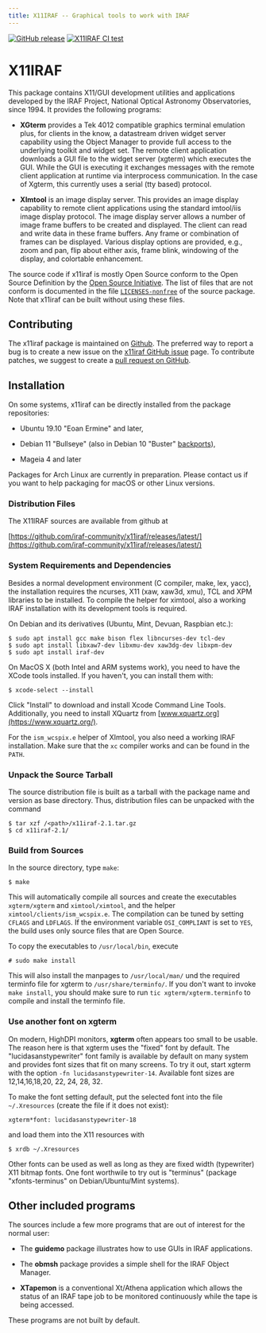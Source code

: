 ```yaml
---
title: X11IRAF -- Graphical tools to work with IRAF
---
```


[![GitHub release](https://img.shields.io/github/release/iraf-community/x11iraf.svg)](https://github.com/iraf-community/x11iraf/releases/latest)
[![X11IRAF CI test](https://github.com/iraf-community/x11iraf/workflows/X11IRAF%20CI%20test/badge.svg)](https://github.com/iraf-community/x11iraf/actions?query=workflow%3A%22X11IRAF+CI+test%22)

# X11IRAF

This package contains X11/GUI development utilities and applications developed
by the IRAF Project, National Optical Astronomy Observatories, since 1994. It
provides the following programs:

 * **XGterm** provides a Tek 4012 compatible graphics terminal emulation plus,
   for clients in the know, a datastream driven widget server capability using
   the Object Manager to provide full access to the underlying toolkit and
   widget set.  The remote client application downloads a GUI file to the
   widget server (xgterm) which executes the GUI.  While the GUI is executing
   it exchanges messages with the remote client application at runtime via
   interprocess communication.  In the case of Xgterm, this currently uses a
   serial (tty based) protocol.

 * **XImtool** is an image display server.  This provides an image display
   capability to remote client applications using the standard imtool/iis
   image display protocol.  The image display server allows a number of image
   frame buffers to be created and displayed.  The client can read and write
   data in these frame buffers.  Any frame or combination of frames can be
   displayed.  Various display options are provided, e.g., zoom and pan, flip
   about either axis, frame blink, windowing of the display, and colortable
   enhancement.

The source code if x11iraf is mostly Open Source conform to the Open Source
Definition by the [Open Source Initiative](https://opensource.org/osd). 
The list of files that are not conform is documented in the file
[`LICENSES-nonfree`](https://github.com/iraf-community/x11iraf/blob/main/LICENSES-nonfree)
of the source package. Note that x11iraf can be built without using these
files.


## Contributing

The x11iraf package is maintained on
[Github](https://github.com/iraf-community/x11iraf). The preferred way
to report a bug is to create a new issue on the [x11iraf GitHub
issue](https://github.com/iraf-community/x11iraf/issues) page.  To
contribute patches, we suggest to create a [pull request on
GitHub](https://github.com/iraf-community/x11iraf/pulls).


## Installation

On some systems, x11iraf can be directly installed from the package
repositories:

 * Ubuntu 19.10 "Eoan Ermine" and later,

 * Debian 11 "Bullseye" (also in Debian 10 "Buster"
   [backports](https://backports.debian.org/)),

 * Mageia 4 and later

Packages for Arch Linux are currently in preparation. Please contact us if
you want to help packaging for macOS or other Linux versions.


### Distribution Files

The X11IRAF sources are available from github at

[https://github.com/iraf-community/x11iraf/releases/latest/](https://github.com/iraf-community/x11iraf/releases/latest/)


### System Requirements and Dependencies

Besides a normal development environment (C compiler, make, lex, yacc), the
installation requires the ncurses, X11 (xaw, xaw3d, xmu), TCL and XPM
libraries to be installed. To compile the helper for ximtool, also a working
IRAF installation with its development tools is required.

On Debian and its derivatives (Ubuntu, Mint, Devuan, Raspbian etc.):

    $ sudo apt install gcc make bison flex libncurses-dev tcl-dev
    $ sudo apt install libxaw7-dev libxmu-dev xaw3dg-dev libxpm-dev
    $ sudo apt install iraf-dev

On MacOS X (both Intel and ARM systems work), you need to have the
XCode tools installed. If you haven't, you can install them with:

    $ xcode-select --install

Click "Install" to download and install Xcode Command Line
Tools. Additionally, you need to install XQuartz from
[www.xquartz.org](https://www.xquartz.org/).

For the `ism_wcspix.e` helper of XImtool, you also need a working IRAF
installation. Make sure that the `xc` compiler works and can be found in the
`PATH`.


### Unpack the Source Tarball

The source distribution file is built as a tarball with the package
name and version as base directory. Thus, distribution files can be
unpacked with the command

    $ tar xzf /<path>/x11iraf-2.1.tar.gz
    $ cd x11iraf-2.1/


### Build from Sources

In the source directory, type `make`:

    $ make

This will automatically compile all sources and create the executables
`xgterm/xgterm` and `ximtool/ximtool`, and the helper
`ximtool/clients/ism_wcspix.e`. The compilation can be tuned by
setting `CFLAGS` and `LDFLAGS`. If the environment variable
`OSI_COMPLIANT` is set to `YES`, the build uses only source files that
are Open Source.

To copy the executables to `/usr/local/bin`, execute 

    # sudo make install

This will also install the manpages to `/usr/local/man/` und the
required terminfo file for xgterm to `/usr/share/terminfo/`. If you
don't want to invoke `make install`, you should make sure to run
`tic xgterm/xgterm.terminfo` to compile and install the terminfo file.


### Use another font on xgterm

On modern, HighDPI monitors, **xgterm** often appears too small to be
usable. The reason here is that xgterm uses the "fixed" font by
default. The "lucidasanstypewriter" font family is available by
default on many system and provides font sizes that fit on many
screens. To try it out, start xgterm with the option `-fn
lucidasanstypewriter-14`. Available font sizes are 12,14,16,18,20, 22,
24, 28, 32.

To make the font setting default, put the selected font into the
file `~/.Xresources` (create the file if it does not exist):

    xgterm*font: lucidasanstypewriter-18

and load them into the X11 resources with

    $ xrdb ~/.Xresources

Other fonts can be used as well as long as they are fixed width
(typewriter) X11 bitmap fonts. One font worthwile to try out is
"terminus" (package "xfonts-terminus" on Debian/Ubuntu/Mint systems).


## Other included programs

The sources include a few more programs that are out of interest for
the normal user:

 * The **guidemo** package illustrates how to use GUIs in IRAF applications.

 * The **obmsh** package provides a simple shell for the IRAF Object Manager.

 * **XTapemon** is a conventional Xt/Athena application which allows the status
   of an IRAF tape job to be monitored continuously while the tape is being
   accessed.

These programs are not built by default.
